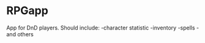 # RPGapp
App for DnD players.
Should include:
  -character statistic
  -inventory
  -spells
  -and others

